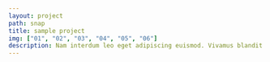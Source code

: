 ```yaml
---
layout: project
path: snap
title: sample project
img: ["01", "02", "03", "04", "05", "06"]
description: Nam interdum leo eget adipiscing euismod. Vivamus blandit ut libero id eleifend. Etiam mattis pulvinar magna, non ullamcorper enim dignissim nec. Curabitur commodo augue dolor, ut eleifend eros vehicula quis. <br><br>Curabitur ac elit ullamcorper, venenatis nisi nec, malesuada tortor. Etiam at molestie mauris, at bibendum mauris. Praesent vulputate bibendum nunc, et convallis dui egestas vitae. Nam vitae sollicitudin nibh.
---
```

